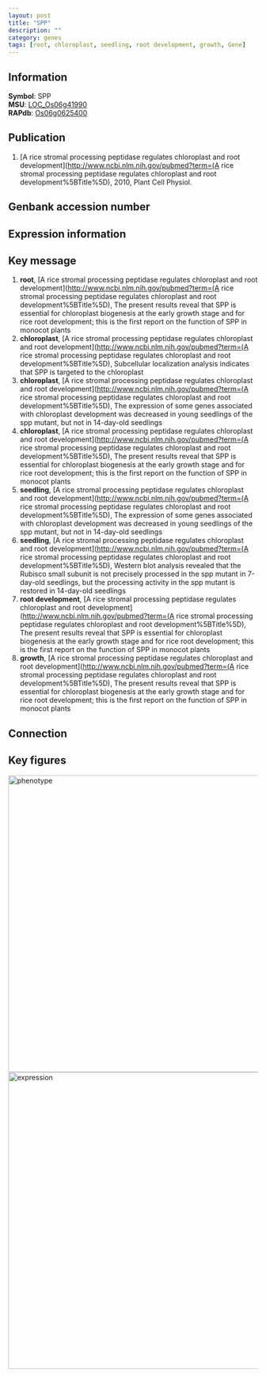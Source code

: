 ```yaml
---
layout: post
title: "SPP"
description: ""
category: genes
tags: [root, chloroplast, seedling, root development, growth, Gene]
---
```


## Information
__Symbol__: SPP  
__MSU__: [LOC_Os06g41990](http://rice.plantbiology.msu.edu/cgi-bin/ORF_infopage.cgi?orf=LOC_Os06g41990)  
__RAPdb__: [Os06g0625400](http://rapdb.dna.affrc.go.jp/viewer/gbrowse_details/irgsp1?name=Os06g0625400)  

## Publication
1. [A rice stromal processing peptidase regulates chloroplast and root development](http://www.ncbi.nlm.nih.gov/pubmed?term=(A rice stromal processing peptidase regulates chloroplast and root development%5BTitle%5D), 2010, Plant Cell Physiol.

## Genbank accession number

## Expression information

## Key message
1. __root__, [A rice stromal processing peptidase regulates chloroplast and root development](http://www.ncbi.nlm.nih.gov/pubmed?term=(A rice stromal processing peptidase regulates chloroplast and root development%5BTitle%5D),  The present results reveal that SPP is essential for chloroplast biogenesis at the early growth stage and for rice root development; this is the first report on the function of SPP in monocot plants
2. __chloroplast__, [A rice stromal processing peptidase regulates chloroplast and root development](http://www.ncbi.nlm.nih.gov/pubmed?term=(A rice stromal processing peptidase regulates chloroplast and root development%5BTitle%5D),  Subcellular localization analysis indicates that SPP is targeted to the chloroplast
3. __chloroplast__, [A rice stromal processing peptidase regulates chloroplast and root development](http://www.ncbi.nlm.nih.gov/pubmed?term=(A rice stromal processing peptidase regulates chloroplast and root development%5BTitle%5D),  The expression of some genes associated with chloroplast development was decreased in young seedlings of the spp mutant, but not in 14-day-old seedlings
4. __chloroplast__, [A rice stromal processing peptidase regulates chloroplast and root development](http://www.ncbi.nlm.nih.gov/pubmed?term=(A rice stromal processing peptidase regulates chloroplast and root development%5BTitle%5D),  The present results reveal that SPP is essential for chloroplast biogenesis at the early growth stage and for rice root development; this is the first report on the function of SPP in monocot plants
5. __seedling__, [A rice stromal processing peptidase regulates chloroplast and root development](http://www.ncbi.nlm.nih.gov/pubmed?term=(A rice stromal processing peptidase regulates chloroplast and root development%5BTitle%5D),  The expression of some genes associated with chloroplast development was decreased in young seedlings of the spp mutant, but not in 14-day-old seedlings
6. __seedling__, [A rice stromal processing peptidase regulates chloroplast and root development](http://www.ncbi.nlm.nih.gov/pubmed?term=(A rice stromal processing peptidase regulates chloroplast and root development%5BTitle%5D),  Western blot analysis revealed that the Rubisco small subunit is not precisely processed in the spp mutant in 7-day-old seedlings, but the processing activity in the spp mutant is restored in 14-day-old seedlings
7. __root development__, [A rice stromal processing peptidase regulates chloroplast and root development](http://www.ncbi.nlm.nih.gov/pubmed?term=(A rice stromal processing peptidase regulates chloroplast and root development%5BTitle%5D),  The present results reveal that SPP is essential for chloroplast biogenesis at the early growth stage and for rice root development; this is the first report on the function of SPP in monocot plants
8. __growth__, [A rice stromal processing peptidase regulates chloroplast and root development](http://www.ncbi.nlm.nih.gov/pubmed?term=(A rice stromal processing peptidase regulates chloroplast and root development%5BTitle%5D),  The present results reveal that SPP is essential for chloroplast biogenesis at the early growth stage and for rice root development; this is the first report on the function of SPP in monocot plants

## Connection

## Key figures
<img src="http://ricencode.github.io/images/SPP.pheno.png" alt="phenotype"  style="width: 600px;"/>

<img src="http://ricencode.github.io/images/SPP.exp.png" alt="expression"  style="width: 600px;"/>


